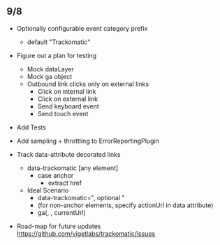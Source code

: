 ## 9/8

* Optionally configurable event category prefix
    - default "Trackomatic"
* Figure out a plan for testing
    - Mock dataLayer
    - Mock ga object
    - Outbound link clicks only on external links
        + Click on internal link
        + Click on external link
        + Send keyboard event
        + Send touch event
* Add Tests
* Add sampling + throttling to ErrorReportingPlugin
* Track data-attribute decorated links
    - data-trackomatic [any element]
        + case anchor
            * extract href
    - Ideal Scenario
        + data-trackomatic="<category>, optional <actionUrl>" 
        + (for non-anchor elements, specify actionUrl in data attribute)
        + ga(<category>, <inputMethod>, currentUrl)

* Road-map for future updates
    https://github.com/vigetlabs/trackomatic/issues
